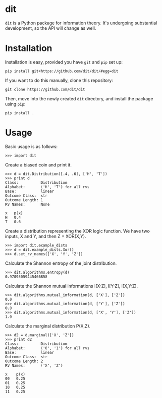 dit
===

`dit` is a Python package for information theory.  It's undergoing substantial
development, so the API will change as well.


Installation
============

Installation is easy, provided you have `git` and `pip` set up:

    pip install git+https://github.com/dit/dit/#egg=dit

If you want to do this manually, clone this repository:

    git clone https://github.com/dit/dit

Then, move into the newly created `dit` directory, and install the package 
using `pip`:

    pip install .

Usage
=====

Basic usage is as follows:

    >>> import dit

Create a biased coin and print it.

    >>> d = dit.Distribution([.4, .6], ['H', 'T'])
    >>> print d
    Class:          Distribution
    Alphabet:       ('H', 'T') for all rvs
    Base:           linear
    Outcome Class:  str
    Outcome Length: 1
    RV Names:       None

    x   p(x)
    H   0.4
    T   0.6

Create a distribution representing the XOR logic function.  We have two
inputs, X and Y, and then Z = XOR(X,Y).

    >>> import dit.example_dists
    >>> d = dit.example_dists.Xor()
    >>> d.set_rv_names(['X', 'Y', 'Z'])

Calculate the Shannon entropy of the joint distribution.

    >>> dit.algorithms.entropy(d)
    0.97095059445466858

Calculate the Shannon mutual informations I[X:Z], I[Y:Z], I[X,Y:Z].

    >>> dit.algorithms.mutual_information(d, ['X'], ['Z'])
    0.0
    >>> dit.algorithms.mutual_information(d, ['Y'], ['Z'])
    0.0
    >>> dit.algorithms.mutual_information(d, ['X', 'Y'], ['Z'])
    1.0

Calculate the marginal distribution P(X,Z).

    >>> d2 = d.marginal(['X', 'Z'])
    >>> print d2
    Class:          Distribution
    Alphabet:       ('0', '1') for all rvs
    Base:           linear
    Outcome Class:  str
    Outcome Length: 2
    RV Names:       ('X', 'Z')

    x    p(x)
    00   0.25
    01   0.25
    10   0.25
    11   0.25

